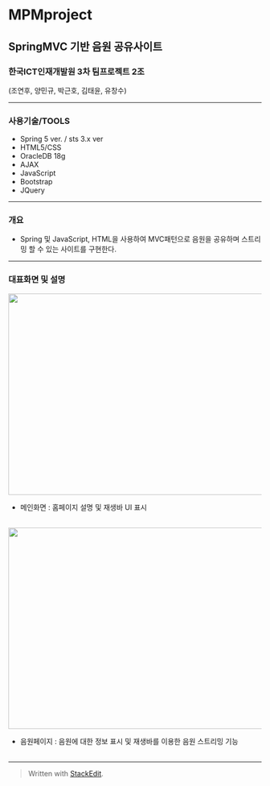 
# MPMproject
## SpringMVC 기반 음원 공유사이트
### 한국ICT인재개발원 3차 팀프로젝트 2조
(조연후, 양민규, 박근호, 김태윤, 유창수)

-----------------------
### 사용기술/TOOLS
 - Spring 5 ver. / sts 3.x ver
 - HTML5/CSS
 - OracleDB 18g
 - AJAX
 - JavaScript
 - Bootstrap
 - JQuery
-----------------------
### 개요
- Spring 및 JavaScript, HTML을 사용하여 MVC패턴으로 음원을 공유하며 스트리밍 할 수 있는 사이트를 구현한다.

-----------------------
### 대표화면 및 설명
<img src="" width="600" height="400"><br>
- 메인화면 : 홈페이지 설명 및 재생바 UI 표시 <br><br>

<img src="" width="600" height="400"><br>
- 음원페이지 : 음원에 대한 정보 표시 및 재생바를 이용한 음원 스트리밍 기능 <br><br>
-----------------------
> Written with [StackEdit](https://stackedit.io/).
